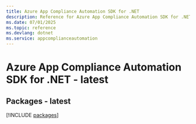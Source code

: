 ```yaml
---
title: Azure App Compliance Automation SDK for .NET
description: Reference for Azure App Compliance Automation SDK for .NET
ms.date: 07/01/2025
ms.topic: reference
ms.devlang: dotnet
ms.service: appcomplianceautomation
---
```

# Azure App Compliance Automation SDK for .NET - latest
## Packages - latest
[!INCLUDE [packages](app-compliance-automation-index.md)]